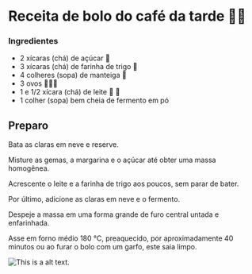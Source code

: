 # Receita de bolo do café da tarde 🎂🍰

### Ingredientes

* 2 xícaras (chá) de açúcar 🐜
* 3 xícaras (chá) de farinha de trigo 🌾
* 4 colheres (sopa) de manteiga 🧈
* 3 ovos 🥚🥚🥚
* 1 e 1/2 xícara (chá) de leite 🥛 🍼
* 1 colher (sopa) bem cheia de fermento em pó

## Preparo

Bata as claras em neve e reserve.

Misture as gemas, a margarina e o açúcar até obter uma massa homogênea.

Acrescente o leite e a farinha de trigo aos poucos, sem parar de bater.

Por último, adicione as claras em neve e o fermento.

Despeje a massa em uma forma grande de furo central untada e enfarinhada.

Asse em forno médio 180 °C, preaquecido, por aproximadamente 40 minutos ou ao furar o bolo com um garfo, este saia limpo.

![This is a alt text.](https://img.itdg.com.br/tdg/images/recipes/000/029/124/320646/320646_original.jpg "Cake image.")
